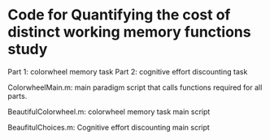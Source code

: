 # Code for Quantifying the cost of distinct working memory functions study

Part 1: colorwheel memory task
Part 2: cognitive effort discounting task

ColorwheelMain.m: main paradigm script that calls functions required for all parts.

BeautifulColorwheel.m: colorwheel memory task main script

BeaufitulChoices.m: Cognitive effort discounting main script
 